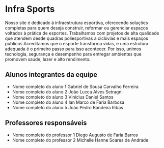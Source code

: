 # Infra Sports

Nosso site é dedicado à infraestrutura
esportiva, oferecendo soluções completas
para quem deseja construir, reformar ou
gerenciar espaços voltados à prática de
esportes. Trabalhamos com projetos de
alta qualidade que atendem desde
quadras poliesportivas a ciclovias e 
mais espaços publicos.Acreditamos que
o esporte transforma vidas, e uma estrutura
adequada é o primeiro passo para isso 
acontecer. Por isso, unimos tecnologia,
segurança e desempenho para entregar
ambientes que promovem saúde, 
lazer e alto rendimento.

## Alunos integrantes da equipe

* Nome completo do aluno 1 Gabriel de Sousa Carvalho Ferreira
* Nome completo do aluno 2 João Lucca Alves Setragni
* Nome completo do aluno 3 Vinicius Daniel Santos
* Nome completo do aluno 4 Ian Marco de Faria Barbosa
* Nome completo do aluno 5 João Pedro Bandeira Ribas
## Professores responsáveis

* Nome completo do professor 1 Diego Augusto de Faria Barros 
* Nome completo do professor 2 Michelle Hanne Soares de Andrade
